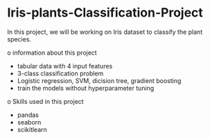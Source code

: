 # Iris-plants-Classification-Project

In this project, we will be working on Iris dataset to classify the plant species.

o information about this project
- tabular data with 4 input features
- 3-class classification problem
- Logistic regression, SVM, dicision tree, gradient boosting
- train the models without hyperparameter tuning

o Skills used in this project
- pandas
- seaborn
- scikitlearn
